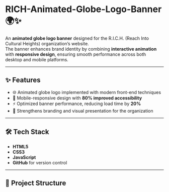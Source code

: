 # RICH-Animated-Globe-Logo-Banner 🌍✨

An **animated globe logo banner** designed for the R.I.C.H. (Reach Into Cultural Heights) organization’s website.  
The banner enhances brand identity by combining **interactive animation** with **responsive design**, ensuring smooth performance across both desktop and mobile platforms.  

---

## ✨ Features
- 🌐 Animated globe logo implemented with modern front-end techniques  
- 📱 Mobile-responsive design with **80% improved accessibility**  
- ⚡ Optimized banner performance, reducing load time by **20%**  
- 🎨 Strengthens branding and visual presentation for the organization  

---

## 🛠️ Tech Stack
- **HTML5**  
- **CSS3**  
- **JavaScript**  
- **GitHub** for version control  

---

## 📂 Project Structure
